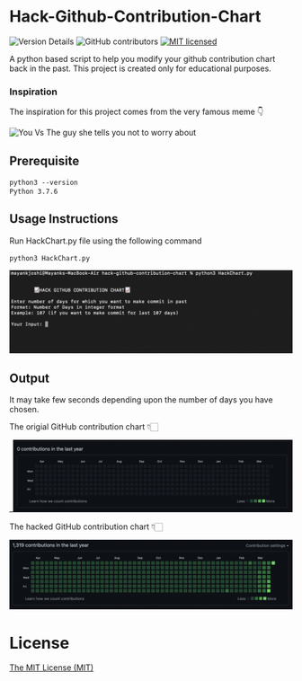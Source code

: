 # Hack-Github-Contribution-Chart

![Version Details](https://img.shields.io/badge/version-22.03.00-brightgreen.svg)
![GitHub contributors](https://img.shields.io/github/contributors/mayankjoshii/hack-github-contribution-chart.svg)
[![MIT licensed](https://img.shields.io/badge/license-MIT-blue.svg)](./LICENSE)

A python based script to help you modify your github contribution chart back in the past. This project is created only for educational purposes.

### Inspiration
The inspiration for this project comes from the very famous meme 👇 

![You Vs The guy she tells you not to worry about](https://img.devrant.com/devrant/rant/r_957017_r4A2p.jpg)


## Prerequisite 
```
python3 --version
Python 3.7.6
```

## Usage Instructions

Run HackChart.py file using the following command 
```
python3 HackChart.py
```

![Sample programm screen](images/sample_exection.png)

## Output

It may take few seconds depending upon the number of days you have chosen.

The origial GitHub contribution chart 👇🏻

![before](images/original-contribution-chart.png)

The hacked GitHub contribution chart 👇🏻

![after](images/hacked-contribution-chart.png)

# License

[The MIT License (MIT)](LICENSE)
